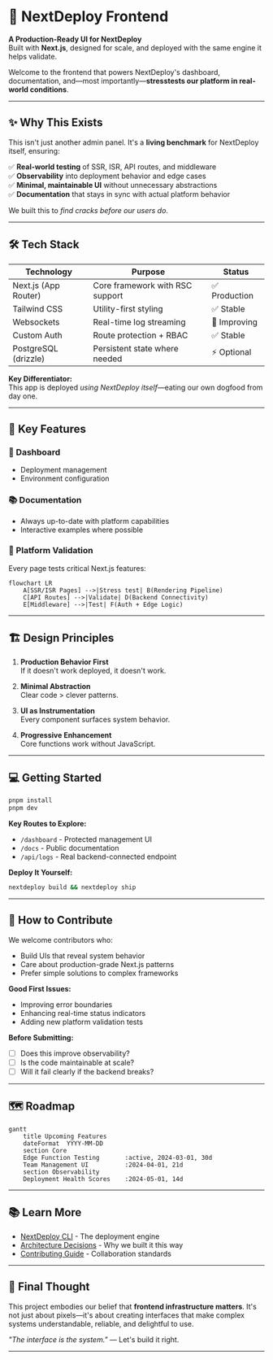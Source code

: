 # 🌟 NextDeploy Frontend

**A Production-Ready UI for NextDeploy**  
Built with **Next.js**, designed for scale, and deployed with the same engine it helps validate.

Welcome to the frontend that powers NextDeploy's dashboard, documentation, and—most importantly—**stresstests our platform in real-world conditions**.

---

## ✨ Why This Exists

This isn't just another admin panel. It's a **living benchmark** for NextDeploy itself, ensuring:

✅ **Real-world testing** of SSR, ISR, API routes, and middleware  
✅ **Observability** into deployment behavior and edge cases  
✅ **Minimal, maintainable UI** without unnecessary abstractions  
✅ **Documentation** that stays in sync with actual platform behavior

We built this to _find cracks before our users do_.

---

## 🛠 Tech Stack

| Technology           | Purpose                         | Status        |
| -------------------- | ------------------------------- | ------------- |
| Next.js (App Router) | Core framework with RSC support | ✅ Production |
| Tailwind CSS         | Utility-first styling           | ✅ Stable     |
| Websockets           | Real-time log streaming         | 🔧 Improving  |
| Custom Auth          | Route protection + RBAC         | ✅ Stable     |
| PostgreSQL (drizzle)  | Persistent state where needed   | ⚡ Optional   |

**Key Differentiator:**  
This app is deployed _using NextDeploy itself_—eating our own dogfood from day one.

---

## 🎯 Key Features

### 🧭 Dashboard

- Deployment management
- Environment configuration

### 📚 Documentation

- Always up-to-date with platform capabilities
- Interactive examples where possible

### 🧪 Platform Validation

Every page tests critical Next.js features:

```mermaid
flowchart LR
    A[SSR/ISR Pages] -->|Stress test| B(Rendering Pipeline)
    C[API Routes] -->|Validate| D(Backend Connectivity)
    E[Middleware] -->|Test| F(Auth + Edge Logic)
```

---

## 🏗 Design Principles

1. **Production Behavior First**  
   If it doesn't work deployed, it doesn't work.

2. **Minimal Abstraction**  
   Clear code > clever patterns.

3. **UI as Instrumentation**  
   Every component surfaces system behavior.

4. **Progressive Enhancement**  
   Core functions work without JavaScript.

---

## 💻 Getting Started

```bash
pnpm install
pnpm dev
```

**Key Routes to Explore:**

- `/dashboard` - Protected management UI
- `/docs` - Public documentation
- `/api/logs` - Real backend-connected endpoint

**Deploy It Yourself:**

```bash
nextdeploy build && nextdeploy ship
```

---

## 🤝 How to Contribute

We welcome contributors who:

- Build UIs that reveal system behavior
- Care about production-grade Next.js patterns
- Prefer simple solutions to complex frameworks

**Good First Issues:**

- Improving error boundaries
- Enhancing real-time status indicators
- Adding new platform validation tests

**Before Submitting:**

- [ ] Does this improve observability?
- [ ] Is the code maintainable at scale?
- [ ] Will it fail clearly if the backend breaks?

---

## 🗺 Roadmap

```mermaid
gantt
    title Upcoming Features
    dateFormat  YYYY-MM-DD
    section Core
    Edge Function Testing       :active, 2024-03-01, 30d
    Team Management UI          :2024-04-01, 21d
    section Observability
    Deployment Health Scores    :2024-05-01, 14d
```

---

## 📚 Learn More

- [NextDeploy CLI](https://github.com/aynaash/nextdeploy) - The deployment engine
- [Architecture Decisions](/.github/ARCHITECTURE.md) - Why we built it this way
- [Contributing Guide](/.github/CONTRIBUTING.md) - Collaboration standards

---

## 🌱 Final Thought

This project embodies our belief that **frontend infrastructure matters**. It's not just about pixels—it's about creating interfaces that make complex systems understandable, reliable, and delightful to use.

_"The interface is the system."_ — Let's build it right.

---
